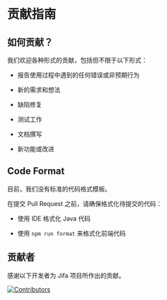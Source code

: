 # 贡献指南

## 如何贡献？

我们欢迎各种形式的贡献，包括但不限于以下形式：

- 报告使用过程中遇到的任何错误或非预期行为

- 新的需求和想法

- 缺陷修复

- 测试工作

- 文档撰写

- 新功能或改进

## Code Format

目前，我们没有标准的代码格式模板。

在提交 Pull Request 之前，请确保格式化待提交的代码：

- 使用 IDE 格式化 Java 代码

- 使用 `npm run format` 来格式化前端代码

## 贡献者

感谢以下开发者为 Jifa 项目所作出的贡献。

<a href="https://github.com/eclipse/jifa/graphs/contributors">
  <img src="https://contrib.rocks/image?repo=eclipse/jifa" alt="Contributors"/>
</a>